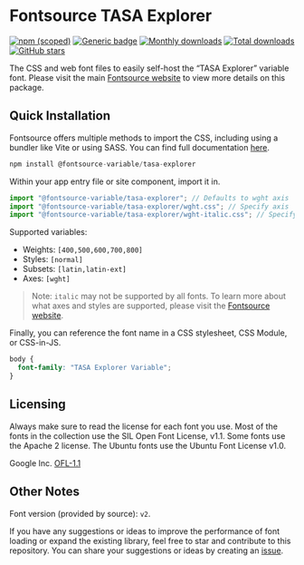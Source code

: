 # Fontsource TASA Explorer

[![npm (scoped)](https://img.shields.io/npm/v/@fontsource-variable/tasa-explorer?color=brightgreen)](https://www.npmjs.com/package/@fontsource-variable/tasa-explorer) [![Generic badge](https://img.shields.io/badge/fontsource-passing-brightgreen)](https://github.com/fontsource/fontsource) [![Monthly downloads](https://badgen.net/npm/dm/@fontsource-variable/tasa-explorer)](https://github.com/fontsource/fontsource) [![Total downloads](https://badgen.net/npm/dt/@fontsource-variable/tasa-explorer)](https://github.com/fontsource/fontsource) [![GitHub stars](https://img.shields.io/github/stars/fontsource/fontsource.svg?style=social&label=Star)](https://github.com/fontsource/fontsource/stargazers)

The CSS and web font files to easily self-host the “TASA Explorer” variable font. Please visit the main [Fontsource website](https://fontsource.org/fonts/tasa-explorer) to view more details on this package.

## Quick Installation

Fontsource offers multiple methods to import the CSS, including using a bundler like Vite or using SASS. You can find full documentation [here](https://fontsource.org/docs/getting-started/introduction).

```javascript
npm install @fontsource-variable/tasa-explorer
```

Within your app entry file or site component, import it in.

```javascript
import "@fontsource-variable/tasa-explorer"; // Defaults to wght axis
import "@fontsource-variable/tasa-explorer/wght.css"; // Specify axis
import "@fontsource-variable/tasa-explorer/wght-italic.css"; // Specify axis and style
```

Supported variables:
- Weights: `[400,500,600,700,800]`
- Styles: `[normal]`
- Subsets: `[latin,latin-ext]`
- Axes: `[wght]`

> Note: `italic` may not be supported by all fonts. To learn more about what axes and styles are supported, please visit the [Fontsource website](https://fontsource.org/fonts/tasa-explorer).

Finally, you can reference the font name in a CSS stylesheet, CSS Module, or CSS-in-JS.

```css
body {
  font-family: "TASA Explorer Variable";
}
```

## Licensing
Always make sure to read the license for each font you use. Most of the fonts in the collection use the SIL Open Font License, v1.1. Some fonts use the Apache 2 license. The Ubuntu fonts use the Ubuntu Font License v1.0.

Google Inc.
[OFL-1.1](http://scripts.sil.org/OFL)

## Other Notes
Font version (provided by source): `v2`.

If you have any suggestions or ideas to improve the performance of font loading or expand the existing library, feel free to star and contribute to this repository. You can share your suggestions or ideas by creating an [issue](https://github.com/fontsource/fontsource/issues).